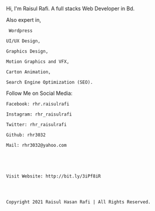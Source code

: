 Hi, I'm Raisul Rafi.
A full stacks Web Developer in Bd.

Also expert in,

   	 Wordpress
	 
	UI/UX Design,
	
	Graphics Design,
	
	Motion Graphics and VFX,
	
	Carton Animation,
	
	Search Engine Optimization (SEO).




Follow Me on Social Media:

	Facebook: rhr.raisulrafi

	Instagram: rhr_raisulrafi

	Twitter: rhr_raisulrafi

	Github: rhr3032

	Mail: rhr3032@yahoo.com
	
	
	
	

    Visit Website: http://bit.ly/3iPf8iR




	Copyright 2021 Raisul Hasan Rafi | All Rights Reserved.


